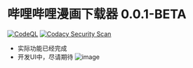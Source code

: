 # 哔哩哔哩漫画下载器 0.0.1-BETA
[![CodeQL](https://github.com/Zeal-L/BiliBili-Manga-Downloader/actions/workflows/codeql.yml/badge.svg)](https://github.com/Zeal-L/BiliBili-Manga-Downloader/actions/workflows/codeql.yml)
[![Codacy Security Scan](https://github.com/Zeal-L/BiliBili-Manga-Downloader/actions/workflows/codacy.yml/badge.svg)](https://github.com/Zeal-L/BiliBili-Manga-Downloader/actions/workflows/codacy.yml)
- 实际功能已经完成
- 开发UI中，尽请期待
![image](https://user-images.githubusercontent.com/72005386/213670994-70c4841a-64f0-4c54-b733-3e7592718a46.png)
